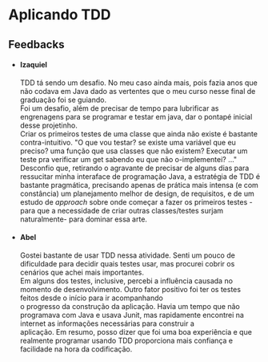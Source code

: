 # Aplicando TDD

## Feedbacks
* #### Izaquiel
    TDD tá sendo um desafio. No meu caso ainda mais, pois fazia anos que não codava em Java dado as vertentes que o meu curso nesse final de graduação foi se guiando. <br>
    Foi um desafio, além de precisar de tempo para lubrificar as engrenagens para se programar e testar em java, dar o pontapé inicial desse projetinho. <br>
    Criar os primeiros testes de uma classe que ainda não existe é bastante contra-intuitivo. "O que vou testar? se existe uma variável que eu preciso? uma função que usa classes que não existem? Executar um teste pra verificar um get sabendo eu que não o-implementei? ..." <br>
    Desconfio que, retirando o agravante de precisar de alguns dias para ressucitar minha interaface de programação Java, a estratégia de TDD é bastante pragmática, precisando apenas de prática mais intensa (e com constância) um planejamento melhor de design, de requisitos, e de um estudo de _approach_ sobre onde começar a fazer os primeiros testes -para que a necessidade de criar outras classes/testes surjam naturalmente- para dominar essa arte.

* #### Abel
    Gostei bastante de usar TDD nessa atividade. Senti um pouco de dificuldade para decidir quais testes usar, mas procurei cobrir os cenários que achei mais importantes. <br>
    Em alguns dos testes, inclusive, percebi a influência causada no momento de desenvolvimento. Outro fator positivo foi ter os testes feitos desde o início para ir acompanhando <br>
    o progresso da construção da aplicação. Havia um tempo que não programava com Java e usava Junit, mas rapidamente encontrei na internet as informações necessárias para construir a <br>
    aplicação. Em resumo, posso dizer que foi uma boa experiência e que realmente programar usando TDD proporciona mais confiança e facilidade na hora da codificação. <br>
